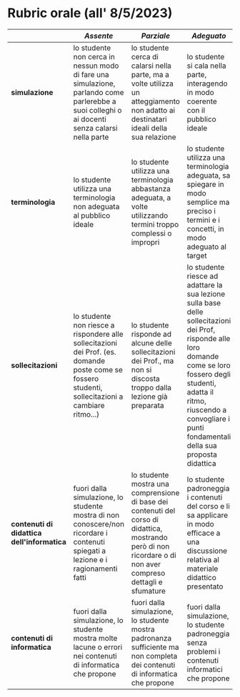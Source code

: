 # Rubric orale (all' 8/5/2023)

|  | **_Assente_** | **_Parziale_** | **_Adeguato_** | **_Adeguato++_** |
|---|---|---|---|---|
| **simulazione** | lo studente non cerca in nessun modo di fare una simulazione, parlando come parlerebbe a suoi colleghi o ai docenti senza calarsi nella parte | lo studente cerca di calarsi nella parte, ma a volte utilizza un atteggiamento non adatto ai destinatari ideali della sua relazione | lo studente si cala nella parte, interagendo in modo coerente con il pubblico ideale | lo studente è coinvolgente e fa trasparire passione |
| **terminologia** | lo studente utilizza una terminologia non adeguata al pubblico ideale | lo studente utilizza una terminologia abbastanza adeguata, a volte utilizzando termini troppo complessi o impropri | lo studente utilizza una terminologia adeguata, sa spiegare in modo semplice ma preciso i termini e i concetti, in modo adeguato al target |  |
| **sollecitazioni** | lo studente non riesce a rispondere alle sollecitazioni dei Prof. (es. domande poste come se fossero studenti, sollecitazioni a cambiare ritmo...) | lo studente risponde ad alcune delle sollecitazioni dei Prof., ma non si discosta troppo dalla lezione già preparata | lo studente riesce ad adattare la sua lezione sulla base delle sollecitazioni dei Prof, risponde alle loro domande come se loro fossero degli studenti, adatta il ritmo, riuscendo a convogliare i punti fondamentali della sua proposta didattica |  |
| **contenuti di didattica dell'informatica** | fuori dalla simulazione, lo studente mostra di non conoscere/non ricordare i contenuti spiegati a lezione e i ragionamenti fatti | lo studente mostra una comprensione di base dei contenuti del corso di didattica, mostrando però di non ricordare o di non aver compreso dettagli e sfumature | lo studente padroneggia i contenuti del corso e li sa applicare in modo efficace a una discussione relativa al materiale didattico presentato |  |
| **contenuti di informatica** | fuori dalla simulazione, lo studente mostra molte lacune o errori nei contenuti di informatica che propone | fuori dalla simulazione, lo studente mostra padronanza sufficiente ma non completa dei contenuti di informatica che propone | fuori dalla simulazione, lo studente padroneggia senza problemi i contenuti informatici che propone |  |

